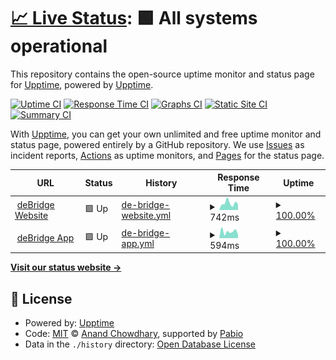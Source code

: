 # [📈 Live Status](https://demo.upptime.js.org): <!--live status--> **🟩 All systems operational**

This repository contains the open-source uptime monitor and status page for [Upptime](https://upptime.js.org), powered by [Upptime](https://github.com/upptime/upptime).

[![Uptime CI](https://github.com/deBridge/status/workflows/Uptime%20CI/badge.svg)](https://github.com/deBridge/status/actions?query=workflow%3A%22Uptime+CI%22)
[![Response Time CI](https://github.com/deBridge/status/workflows/Response%20Time%20CI/badge.svg)](https://github.com/deBridge/status/actions?query=workflow%3A%22Response+Time+CI%22)
[![Graphs CI](https://github.com/deBridge/status/workflows/Graphs%20CI/badge.svg)](https://github.com/deBridge/status/actions?query=workflow%3A%22Graphs+CI%22)
[![Static Site CI](https://github.com/deBridge/status/workflows/Static%20Site%20CI/badge.svg)](https://github.com/deBridge/status/actions?query=workflow%3A%22Static+Site+CI%22)
[![Summary CI](https://github.com/deBridge/status/workflows/Summary%20CI/badge.svg)](https://github.com/deBridge/status/actions?query=workflow%3A%22Summary+CI%22)

With [Upptime](https://upptime.js.org), you can get your own unlimited and free uptime monitor and status page, powered entirely by a GitHub repository. We use [Issues](https://github.com/upptime/upptime/issues) as incident reports, [Actions](https://github.com/deBridge/status/actions) as uptime monitors, and [Pages](https://demo.upptime.js.org) for the status page.

<!--start: status pages-->
<!-- This summary is generated by Upptime (https://github.com/upptime/upptime) -->
<!-- Do not edit this manually, your changes will be overwritten -->
<!-- prettier-ignore -->
| URL | Status | History | Response Time | Uptime |
| --- | ------ | ------- | ------------- | ------ |
| <img alt="" src="https://icons.duckduckgo.com/ip3/debridge.finance.ico" height="13"> [deBridge Website](https://debridge.finance) | 🟩 Up | [de-bridge-website.yml](https://github.com/rafaeldebridge/status/commits/HEAD/history/de-bridge-website.yml) | <details><summary><img alt="Response time graph" src="./graphs/de-bridge-website/response-time-week.png" height="20"> 742ms</summary><br><a href="https://rafaeldebridge.github.io/status/history/de-bridge-website"><img alt="Response time 532" src="https://img.shields.io/endpoint?url=https%3A%2F%2Fraw.githubusercontent.com%2Frafaeldebridge%2Fstatus%2FHEAD%2Fapi%2Fde-bridge-website%2Fresponse-time.json"></a><br><a href="https://rafaeldebridge.github.io/status/history/de-bridge-website"><img alt="24-hour response time 642" src="https://img.shields.io/endpoint?url=https%3A%2F%2Fraw.githubusercontent.com%2Frafaeldebridge%2Fstatus%2FHEAD%2Fapi%2Fde-bridge-website%2Fresponse-time-day.json"></a><br><a href="https://rafaeldebridge.github.io/status/history/de-bridge-website"><img alt="7-day response time 742" src="https://img.shields.io/endpoint?url=https%3A%2F%2Fraw.githubusercontent.com%2Frafaeldebridge%2Fstatus%2FHEAD%2Fapi%2Fde-bridge-website%2Fresponse-time-week.json"></a><br><a href="https://rafaeldebridge.github.io/status/history/de-bridge-website"><img alt="30-day response time 569" src="https://img.shields.io/endpoint?url=https%3A%2F%2Fraw.githubusercontent.com%2Frafaeldebridge%2Fstatus%2FHEAD%2Fapi%2Fde-bridge-website%2Fresponse-time-month.json"></a><br><a href="https://rafaeldebridge.github.io/status/history/de-bridge-website"><img alt="1-year response time 532" src="https://img.shields.io/endpoint?url=https%3A%2F%2Fraw.githubusercontent.com%2Frafaeldebridge%2Fstatus%2FHEAD%2Fapi%2Fde-bridge-website%2Fresponse-time-year.json"></a></details> | <details><summary><a href="https://rafaeldebridge.github.io/status/history/de-bridge-website">100.00%</a></summary><a href="https://rafaeldebridge.github.io/status/history/de-bridge-website"><img alt="All-time uptime 100.00%" src="https://img.shields.io/endpoint?url=https%3A%2F%2Fraw.githubusercontent.com%2Frafaeldebridge%2Fstatus%2FHEAD%2Fapi%2Fde-bridge-website%2Fuptime.json"></a><br><a href="https://rafaeldebridge.github.io/status/history/de-bridge-website"><img alt="24-hour uptime 100.00%" src="https://img.shields.io/endpoint?url=https%3A%2F%2Fraw.githubusercontent.com%2Frafaeldebridge%2Fstatus%2FHEAD%2Fapi%2Fde-bridge-website%2Fuptime-day.json"></a><br><a href="https://rafaeldebridge.github.io/status/history/de-bridge-website"><img alt="7-day uptime 100.00%" src="https://img.shields.io/endpoint?url=https%3A%2F%2Fraw.githubusercontent.com%2Frafaeldebridge%2Fstatus%2FHEAD%2Fapi%2Fde-bridge-website%2Fuptime-week.json"></a><br><a href="https://rafaeldebridge.github.io/status/history/de-bridge-website"><img alt="30-day uptime 100.00%" src="https://img.shields.io/endpoint?url=https%3A%2F%2Fraw.githubusercontent.com%2Frafaeldebridge%2Fstatus%2FHEAD%2Fapi%2Fde-bridge-website%2Fuptime-month.json"></a><br><a href="https://rafaeldebridge.github.io/status/history/de-bridge-website"><img alt="1-year uptime 100.00%" src="https://img.shields.io/endpoint?url=https%3A%2F%2Fraw.githubusercontent.com%2Frafaeldebridge%2Fstatus%2FHEAD%2Fapi%2Fde-bridge-website%2Fuptime-year.json"></a></details>
| <img alt="" src="https://icons.duckduckgo.com/ip3/app.debridge.finance.ico" height="13"> [deBridge App](https://app.debridge.finance/) | 🟩 Up | [de-bridge-app.yml](https://github.com/rafaeldebridge/status/commits/HEAD/history/de-bridge-app.yml) | <details><summary><img alt="Response time graph" src="./graphs/de-bridge-app/response-time-week.png" height="20"> 594ms</summary><br><a href="https://rafaeldebridge.github.io/status/history/de-bridge-app"><img alt="Response time 527" src="https://img.shields.io/endpoint?url=https%3A%2F%2Fraw.githubusercontent.com%2Frafaeldebridge%2Fstatus%2FHEAD%2Fapi%2Fde-bridge-app%2Fresponse-time.json"></a><br><a href="https://rafaeldebridge.github.io/status/history/de-bridge-app"><img alt="24-hour response time 321" src="https://img.shields.io/endpoint?url=https%3A%2F%2Fraw.githubusercontent.com%2Frafaeldebridge%2Fstatus%2FHEAD%2Fapi%2Fde-bridge-app%2Fresponse-time-day.json"></a><br><a href="https://rafaeldebridge.github.io/status/history/de-bridge-app"><img alt="7-day response time 594" src="https://img.shields.io/endpoint?url=https%3A%2F%2Fraw.githubusercontent.com%2Frafaeldebridge%2Fstatus%2FHEAD%2Fapi%2Fde-bridge-app%2Fresponse-time-week.json"></a><br><a href="https://rafaeldebridge.github.io/status/history/de-bridge-app"><img alt="30-day response time 489" src="https://img.shields.io/endpoint?url=https%3A%2F%2Fraw.githubusercontent.com%2Frafaeldebridge%2Fstatus%2FHEAD%2Fapi%2Fde-bridge-app%2Fresponse-time-month.json"></a><br><a href="https://rafaeldebridge.github.io/status/history/de-bridge-app"><img alt="1-year response time 527" src="https://img.shields.io/endpoint?url=https%3A%2F%2Fraw.githubusercontent.com%2Frafaeldebridge%2Fstatus%2FHEAD%2Fapi%2Fde-bridge-app%2Fresponse-time-year.json"></a></details> | <details><summary><a href="https://rafaeldebridge.github.io/status/history/de-bridge-app">100.00%</a></summary><a href="https://rafaeldebridge.github.io/status/history/de-bridge-app"><img alt="All-time uptime 99.98%" src="https://img.shields.io/endpoint?url=https%3A%2F%2Fraw.githubusercontent.com%2Frafaeldebridge%2Fstatus%2FHEAD%2Fapi%2Fde-bridge-app%2Fuptime.json"></a><br><a href="https://rafaeldebridge.github.io/status/history/de-bridge-app"><img alt="24-hour uptime 100.00%" src="https://img.shields.io/endpoint?url=https%3A%2F%2Fraw.githubusercontent.com%2Frafaeldebridge%2Fstatus%2FHEAD%2Fapi%2Fde-bridge-app%2Fuptime-day.json"></a><br><a href="https://rafaeldebridge.github.io/status/history/de-bridge-app"><img alt="7-day uptime 100.00%" src="https://img.shields.io/endpoint?url=https%3A%2F%2Fraw.githubusercontent.com%2Frafaeldebridge%2Fstatus%2FHEAD%2Fapi%2Fde-bridge-app%2Fuptime-week.json"></a><br><a href="https://rafaeldebridge.github.io/status/history/de-bridge-app"><img alt="30-day uptime 100.00%" src="https://img.shields.io/endpoint?url=https%3A%2F%2Fraw.githubusercontent.com%2Frafaeldebridge%2Fstatus%2FHEAD%2Fapi%2Fde-bridge-app%2Fuptime-month.json"></a><br><a href="https://rafaeldebridge.github.io/status/history/de-bridge-app"><img alt="1-year uptime 99.98%" src="https://img.shields.io/endpoint?url=https%3A%2F%2Fraw.githubusercontent.com%2Frafaeldebridge%2Fstatus%2FHEAD%2Fapi%2Fde-bridge-app%2Fuptime-year.json"></a></details>

<!--end: status pages-->

[**Visit our status website →**](https://demo.upptime.js.org)

## 📄 License

- Powered by: [Upptime](https://github.com/upptime/upptime)
- Code: [MIT](./LICENSE) © [Anand Chowdhary](https://anandchowdhary.com), supported by [Pabio](https://pabio.com)
- Data in the `./history` directory: [Open Database License](https://opendatacommons.org/licenses/odbl/1-0/)
